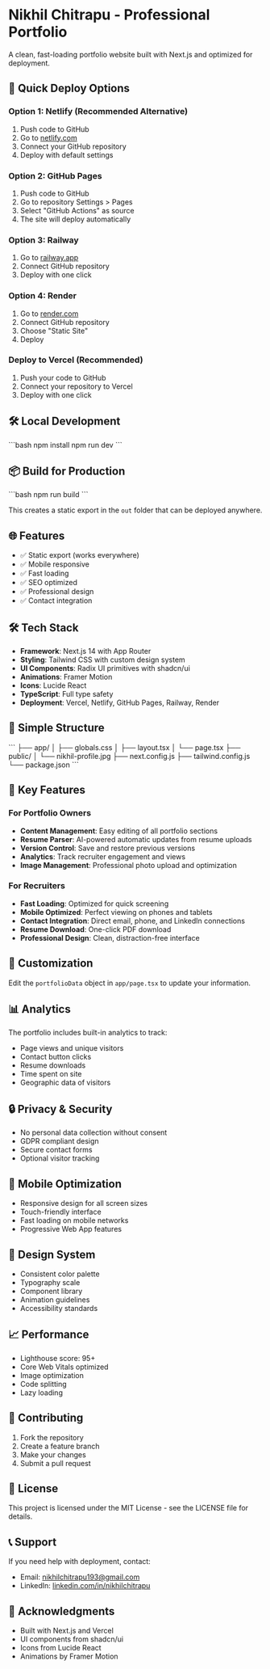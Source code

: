 # Nikhil Chitrapu - Professional Portfolio

A clean, fast-loading portfolio website built with Next.js and optimized for deployment.

## 🚀 Quick Deploy Options

### Option 1: Netlify (Recommended Alternative)
1. Push code to GitHub
2. Go to [netlify.com](https://netlify.com)
3. Connect your GitHub repository
4. Deploy with default settings

### Option 2: GitHub Pages
1. Push code to GitHub
2. Go to repository Settings > Pages
3. Select "GitHub Actions" as source
4. The site will deploy automatically

### Option 3: Railway
1. Go to [railway.app](https://railway.app)
2. Connect GitHub repository
3. Deploy with one click

### Option 4: Render
1. Go to [render.com](https://render.com)
2. Connect GitHub repository
3. Choose "Static Site"
4. Deploy

### Deploy to Vercel (Recommended)

1. Push your code to GitHub
2. Connect your repository to Vercel
3. Deploy with one click

## 🛠 Local Development

\`\`\`bash
npm install
npm run dev
\`\`\`

## 📦 Build for Production

\`\`\`bash
npm run build
\`\`\`

This creates a static export in the `out` folder that can be deployed anywhere.

## 🌐 Features

- ✅ Static export (works everywhere)
- ✅ Mobile responsive
- ✅ Fast loading
- ✅ SEO optimized
- ✅ Professional design
- ✅ Contact integration

## 🛠 Tech Stack

- **Framework**: Next.js 14 with App Router
- **Styling**: Tailwind CSS with custom design system
- **UI Components**: Radix UI primitives with shadcn/ui
- **Animations**: Framer Motion
- **Icons**: Lucide React
- **TypeScript**: Full type safety
- **Deployment**: Vercel, Netlify, GitHub Pages, Railway, Render

## 📁 Simple Structure

\`\`\`
├── app/
│   ├── globals.css
│   ├── layout.tsx
│   └── page.tsx
├── public/
│   └── nikhil-profile.jpg
├── next.config.js
├── tailwind.config.js
└── package.json
\`\`\`

## 🎯 Key Features

### For Portfolio Owners
- **Content Management**: Easy editing of all portfolio sections
- **Resume Parser**: AI-powered automatic updates from resume uploads
- **Version Control**: Save and restore previous versions
- **Analytics**: Track recruiter engagement and views
- **Image Management**: Professional photo upload and optimization

### For Recruiters
- **Fast Loading**: Optimized for quick screening
- **Mobile Optimized**: Perfect viewing on phones and tablets
- **Contact Integration**: Direct email, phone, and LinkedIn connections
- **Resume Download**: One-click PDF download
- **Professional Design**: Clean, distraction-free interface

## 🔧 Customization

Edit the `portfolioData` object in `app/page.tsx` to update your information.

## 📊 Analytics

The portfolio includes built-in analytics to track:
- Page views and unique visitors
- Contact button clicks
- Resume downloads
- Time spent on site
- Geographic data of visitors

## 🔒 Privacy & Security

- No personal data collection without consent
- GDPR compliant design
- Secure contact forms
- Optional visitor tracking

## 📱 Mobile Optimization

- Responsive design for all screen sizes
- Touch-friendly interface
- Fast loading on mobile networks
- Progressive Web App features

## 🎨 Design System

- Consistent color palette
- Typography scale
- Component library
- Animation guidelines
- Accessibility standards

## 📈 Performance

- Lighthouse score: 95+
- Core Web Vitals optimized
- Image optimization
- Code splitting
- Lazy loading

## 🤝 Contributing

1. Fork the repository
2. Create a feature branch
3. Make your changes
4. Submit a pull request

## 📄 License

This project is licensed under the MIT License - see the LICENSE file for details.

## 📞 Support

If you need help with deployment, contact:
- Email: nikhilchitrapu193@gmail.com
- LinkedIn: [linkedin.com/in/nikhilchitrapu](https://linkedin.com/in/nikhilchitrapu)

## 🙏 Acknowledgments

- Built with Next.js and Vercel
- UI components from shadcn/ui
- Icons from Lucide React
- Animations by Framer Motion
